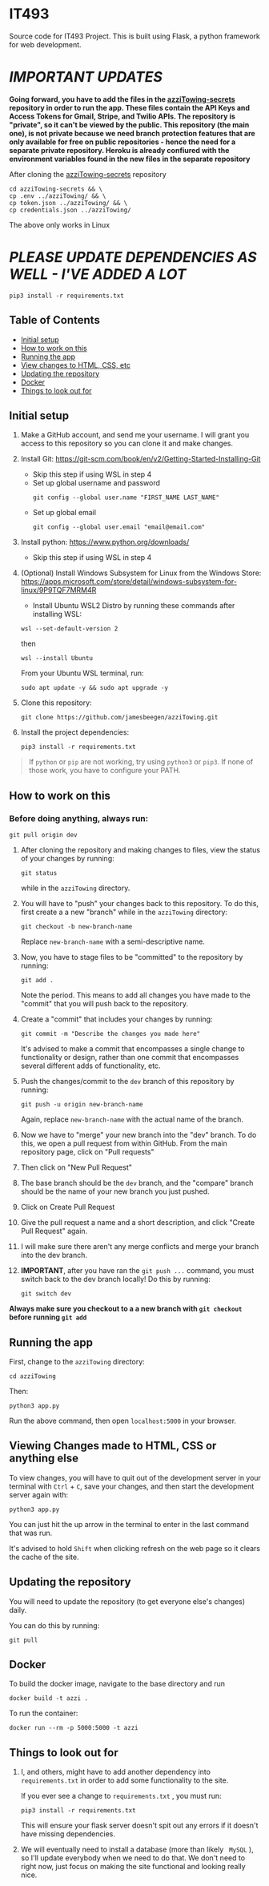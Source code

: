 # IT493
Source code for IT493 Project. This is built using Flask, a python framework for web development.
# ***IMPORTANT UPDATES***
**Going forward, you have to add the files in the [azziTowing-secrets](https://github.com/jamesbeegen/azziTowing-secrets) repository in order to run the app. These files contain the API Keys and Access Tokens for Gmail, Stripe, and Twilio APIs. The repository is "private", so it can't be viewed by the public. This repository (the main one), is not private because we need branch protection features that are only available for free on public repositories - hence the need for a separate private repository. Heroku is already confiured with the environment variables found in the new files in the separate repository**   
  
  After cloning the [azziTowing-secrets](https://github.com/jamesbeegen/azziTowing-secrets) repository 
```
cd azziTowing-secrets && \
cp .env ../azziTowing/ && \
cp token.json ../azziTowing/ && \
cp credentials.json ../azziTowing/ 
```
The above only works in Linux
# ***PLEASE UPDATE DEPENDENCIES AS WELL - I'VE ADDED A LOT***
```
pip3 install -r requirements.txt
```
## Table of Contents
- [Initial setup](#initial-setup)
- [How to work on this](#how-to-work-on-this)
- [Running the app](#running-the-app)
- [View changes to HTML, CSS, etc](#viewing-changes-made-to-html-css-or-anything-else)
- [Updating the repository](#updating-the-repository)
- [Docker](#Docker)
- [Things to look out for](#things-to-look-out-for)
  
## Initial setup
1. Make a GitHub account, and send me your username. I will grant you access to this repository so you can clone it and make changes.
2. Install Git: https://git-scm.com/book/en/v2/Getting-Started-Installing-Git
    - Skip this step if using WSL in step 4
    - Set up global username and password
        ```
        git config --global user.name "FIRST_NAME LAST_NAME"
        ```
    - Set up global email
        ```
        git config --global user.email "email@email.com"
        ```
3. Install python: https://www.python.org/downloads/
    - Skip this step if using WSL in step 4
4. (Optional) Install Windows Subsystem for Linux from the Windows Store: https://apps.microsoft.com/store/detail/windows-subsystem-for-linux/9P9TQF7MRM4R
    - Install Ubuntu WSL2 Distro by running these commands after installing WSL:
    ```
    wsl --set-default-version 2
    ```
    then
    ```
    wsl --install Ubuntu
    ```
    From your Ubuntu WSL terminal, run:
    ```
    sudo apt update -y && sudo apt upgrade -y
    ```
5. Clone this repository:
    ```
    git clone https://github.com/jamesbeegen/azziTowing.git
    ```

6. Install the project dependencies:
    ```
    pip3 install -r requirements.txt
    ```
> If ```python``` or ```pip``` are not working, try using ```python3``` or ```pip3```. If none of those work, you have to configure your PATH.  

## How to work on this
### Before doing anything, always run:
```
git pull origin dev
```
1. After cloning the repository and making changes to files, view the status of your changes by running:
      ```
      git status
      ```
    while in the ```azziTowing``` directory. 
2. You will have to "push" your changes back to this repository. To do this, first create a a new "branch" while in the ```azziTowing``` directory:
    ```
    git checkout -b new-branch-name
    ```
    Replace ```new-branch-name``` with a semi-descriptive name.
    
3. Now, you have to stage files to be "committed" to the repository by running:
      ```
      git add .
      ```
      Note the period. This means to add all changes you have made to the "commit" that you will push back to the repository. 
4. Create a "commit" that includes your changes by running:
      ```
      git commit -m "Describe the changes you made here"
      ```
      It's advised to make a commit that encompasses a single change to functionality or design, rather than one commit that encompasses several different adds of functionality, etc.
4. Push the changes/commit to the ` dev ` branch of this repository by running:
      ```
      git push -u origin new-branch-name
      ```
      Again, replace ```new-branch-name``` with the actual name of the branch. 
5. Now we have to "merge" your new branch into the "dev" branch. To do this, we open a pull request from within GitHub. From the main repository page, click on "Pull requests"
6. Then click on "New Pull Request"
7. The base branch should be the ```dev``` branch, and the "compare" branch should be the name of your new branch you just pushed.
8. Click on Create Pull Request
9. Give the pull request a name and a short description, and click "Create Pull Request" again.
10. I will make sure there aren't any merge conflicts and merge your branch into the dev branch. 
11. **IMPORTANT**, after you have ran the ```git push ...``` command, you must switch back to the dev branch locally! Do this by running:
      ```
      git switch dev
      ```
**Always make sure you checkout to a a new branch with ```git checkout``` before running ```git add```**
## Running the app
First, change to the ` azziTowing ` directory:
```
cd azziTowing
```
Then:  
```
python3 app.py
```

Run the above command, then open `localhost:5000` in your browser.  

## Viewing Changes made to HTML, CSS or anything else
To view changes, you will have to quit out of the development server in your terminal with ` Ctrl ` + ` C `, save your changes, and then start the development server again with:
```
python3 app.py
```
You can just hit the up arrow in the terminal to enter in the last command that was run.  

It's advised to hold ` Shift ` when clicking refresh on the web page so it clears the cache of the site.

## Updating the repository
You will need to update the repository (to get everyone else's changes) daily. 

You can do this by running:
```
git pull
```

## Docker
To build the docker image, navigate to the base directory and run
```
docker build -t azzi .
```
To run the container:
```
docker run --rm -p 5000:5000 -t azzi
```

## Things to look out for
1. I, and others, might have to add another dependency into ` requirements.txt ` in order to add some functionality to the site.  

    If you ever see a change to ` requirements.txt ` , you must run:
    ```
    pip3 install -r requirements.txt
    ```

    This will ensure your flask server doesn't spit out any errors if it doesn't have missing dependencies.

2. We will eventually need to install a database (more than likely ` MySQL` ), so I'll update everybody when we need to do that. We don't need to right now, just focus on making the site functional and looking really nice.
